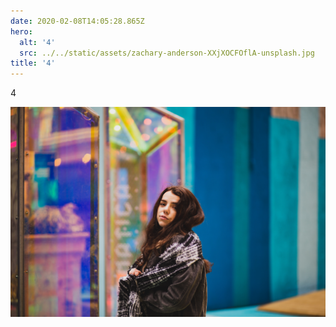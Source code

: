 ```yaml
---
date: 2020-02-08T14:05:28.865Z
hero:
  alt: '4'
  src: ../../static/assets/zachary-anderson-XXjXOCFOflA-unsplash.jpg
title: '4'
---
```

4 

![](../../static/assets/zachary-anderson-XXjXOCFOflA-unsplash.jpg)
